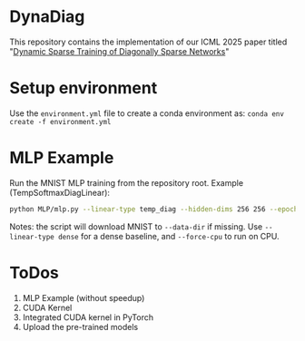 # DynaDiag
This repository contains the implementation of our ICML 2025 paper titled "[Dynamic Sparse Training of Diagonally Sparse Networks](https://arxiv.org/abs/2506.11449)"

# Setup environment
Use the `environment.yml` file to create a conda environment as:
`conda env create -f environment.yml`

# MLP Example

Run the MNIST MLP training from the repository root. Example (TempSoftmaxDiagLinear):

```bash
python MLP/mlp.py --linear-type temp_diag --hidden-dims 256 256 --epochs 100 --batch-size 128 --data-dir ./mnist
```

Notes: the script will download MNIST to `--data-dir` if missing. Use `--linear-type dense` for a dense baseline, and `--force-cpu` to run on CPU.

# ToDos
1) MLP Example (without speedup)
2) CUDA Kernel
3) Integrated CUDA kernel in PyTorch
4) Upload the pre-trained models
